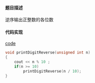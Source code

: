 #### 题目描述
逆序输出正整数的各位数

#### 代码实现

[code](/Recursive/print_digit_reverse.cpp)

```cpp
void printDigitReverse(unsigned int n)
{
	cout << n % 10 ;
	if(n >= 10)	
		printDigitReverse(n / 10);
}
```